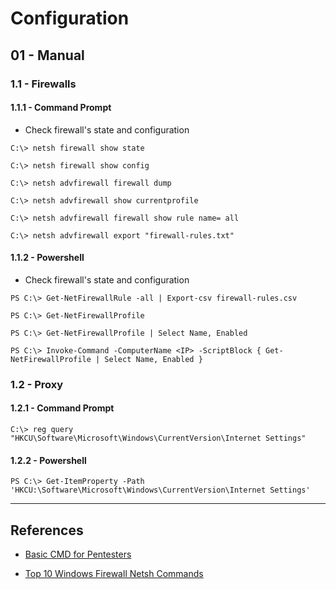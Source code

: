 # Configuration

## 01 - Manual

### 1.1 - Firewalls

#### 1.1.1 - Command Prompt

- Check firewall's state and configuration

`C:\> netsh firewall show state`

`C:\> netsh firewall show config`

`C:\> netsh advfirewall firewall dump`

`C:\> netsh advfirewall show currentprofile`

`C:\> netsh advfirewall firewall show rule name= all`

`C:\> netsh advfirewall export "firewall-rules.txt"`

#### 1.1.2 - Powershell

- Check firewall's state and configuration

`PS C:\> Get-NetFirewallRule -all | Export-csv firewall-rules.csv`

`PS C:\> Get-NetFirewallProfile`

`PS C:\> Get-NetFirewallProfile | Select Name, Enabled`

`PS C:\> Invoke-Command -ComputerName <IP> -ScriptBlock { Get-NetFirewallProfile | Select Name, Enabled }`

### 1.2 - Proxy

#### 1.2.1 - Command Prompt

`C:\> reg query "HKCU\Software\Microsoft\Windows\CurrentVersion\Internet Settings"`

#### 1.2.2 - Powershell

`PS C:\> Get-ItemProperty -Path 'HKCU:\Software\Microsoft\Windows\CurrentVersion\Internet Settings'`

---
## References

- [Basic CMD for Pentesters](https://book.hacktricks.xyz/windows/basic-cmd-for-pentesters#firewall)

- [Top 10 Windows Firewall Netsh Commands](https://www.itprotoday.com/windows-8/top-10-windows-firewall-netsh-commands)